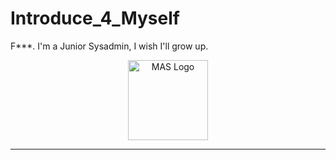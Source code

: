 # Introduce_4_Myself

F***. I'm a Junior Sysadmin, I wish I'll grow up. 
<p align="center"><img src="https://lookimg.com/images/2023/12/30/QLoC6d.jpeg" alt="MAS Logo" height="128"></p>

<hr> 


